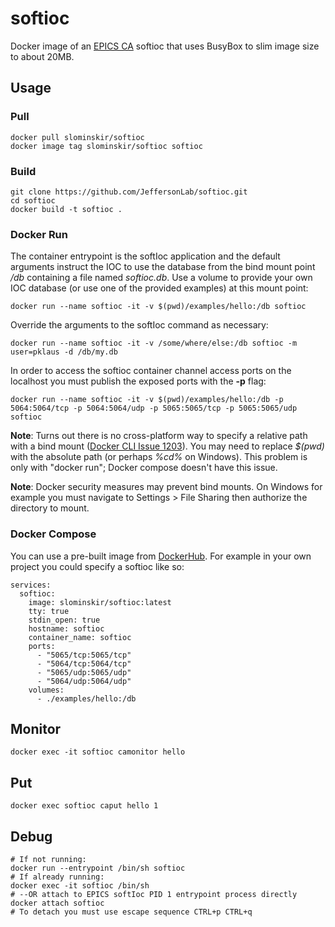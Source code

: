 # softioc
Docker image of an [EPICS CA](https://epics-controls.org/) softioc that uses BusyBox to slim image size to about 20MB.

## Usage
### Pull
````
docker pull slominskir/softioc
docker image tag slominskir/softioc softioc
````
### Build
````
git clone https://github.com/JeffersonLab/softioc.git
cd softioc
docker build -t softioc .
````
### Docker Run
The container entrypoint is the softIoc application and the default arguments instruct the IOC to use the database from the bind mount point */db* containing a file named _softioc.db_.  Use a volume to provide your own IOC database (or use one of the provided examples) at this mount point: 
```
docker run --name softioc -it -v $(pwd)/examples/hello:/db softioc
```
Override the arguments to the softIoc command as necessary:
```
docker run --name softioc -it -v /some/where/else:/db softioc -m user=pklaus -d /db/my.db
``` 
In order to access the softioc container channel access ports on the localhost you must publish the exposed ports with the **-p** flag:
```
docker run --name softioc -it -v $(pwd)/examples/hello:/db -p 5064:5064/tcp -p 5064:5064/udp -p 5065:5065/tcp -p 5065:5065/udp softioc
```

**Note**: Turns out there is no cross-platform way to specify a relative path with a bind mount ([Docker CLI Issue 1203](https://github.com/docker/cli/issues/1203)).  You may need to replace _$(pwd)_ with the absolute path (or perhaps _%cd%_ on Windows).  This problem is only with "docker run"; Docker compose doesn't have this issue.

**Note**: Docker security measures may prevent bind mounts.  On Windows for example you must navigate to Settings > File Sharing then authorize the directory to mount.

### Docker Compose
You can use a pre-built image from [DockerHub](https://hub.docker.com/r/slominskir/softioc).  For example in your own project you could specify a softioc like so:
```
services:
  softioc:
    image: slominskir/softioc:latest
    tty: true
    stdin_open: true
    hostname: softioc
    container_name: softioc
    ports:
      - "5065/tcp:5065/tcp"
      - "5064/tcp:5064/tcp"
      - "5065/udp:5065/udp"
      - "5064/udp:5064/udp"
    volumes:
      - ./examples/hello:/db
```
## Monitor
```
docker exec -it softioc camonitor hello
```
## Put
```
docker exec softioc caput hello 1
```
## Debug
```
# If not running:
docker run --entrypoint /bin/sh softioc
# If already running:
docker exec -it softioc /bin/sh
# --OR attach to EPICS softIoc PID 1 entrypoint process directly
docker attach softioc
# To detach you must use escape sequence CTRL+p CTRL+q
```
